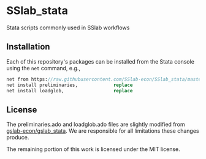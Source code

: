 # SSlab_stata
Stata scripts commonly used in SSlab workflows

## Installation

Each of this repository's packages can be installed from the Stata console 
using the `net` command, e.g.,
```stata
net from https://raw.githubusercontent.com/SSlab-econ/SSlab_stata/master/ado          
net install preliminaries,             replace
net install loadglob,                  replace
```

## License

The preliminaries.ado and loadglob.ado files are slightly modified from [gslab-econ/gslab_stata](https://github.com/gslab-econ/gslab_stata). We are responsible for all limitations these changes produce.

The remaining portion of this work is licensed under the MIT license.
